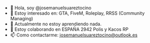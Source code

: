 - 👋 Hola, soy @josemanuelsuareztocino
- 👀 Estoy interesado en: GTA, FiveM, Roleplay, RRSS (Community Managing)
- 🌱 Actualmente no estoy aprendiendo nada.
- 💞️ Estoy colaborando en ESPAÑA 2942 Polis y Kacos RP
- 📫 Como contactarme: josemanuelsuareztocino@outlook.es

<!---
josemanuelsuareztocino/josemanuelsuareztocino is a ✨ special ✨ repository because its `README.md` (this file) appears on your GitHub profile.
You can click the Preview link to take a look at your changes.
--->
